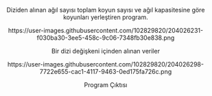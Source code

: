 <center>
 <p>Diziden alınan ağıl sayısı toplam koyun sayısı ve ağıl kapasitesine göre koyunları yerleştiren program.</p>
https://user-images.githubusercontent.com/102829820/204026231-f030ba30-3ee5-458c-9c06-7348fb30e838.png
<p>Bir dizi değişkeni içinden alınan veriler</p>
 https://user-images.githubusercontent.com/102829820/204026298-7722e655-cac1-4117-9463-0ed175fa726c.png
 <p>Program Çıktısı</p>
</center>
